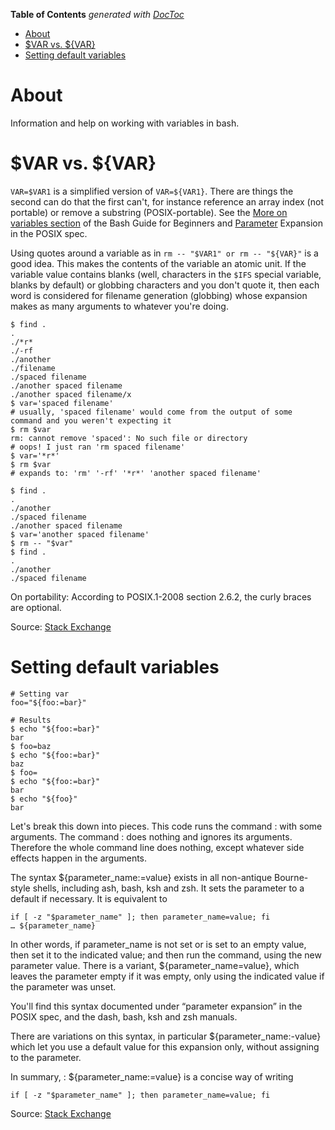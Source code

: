 <!-- START doctoc generated TOC please keep comment here to allow auto update -->
<!-- DON'T EDIT THIS SECTION, INSTEAD RE-RUN doctoc TO UPDATE -->
**Table of Contents**  *generated with [DocToc](https://github.com/thlorenz/doctoc)*

- [About](#about)
- [$VAR vs. ${VAR}](#var-vs-var)
- [Setting default variables](#setting-default-variables)

<!-- END doctoc generated TOC please keep comment here to allow auto update -->

# About

Information and help on working with variables in bash.

# $VAR vs. ${VAR}

`VAR=$VAR1` is a simplified version of `VAR=${VAR1}`. There are things the second can do that the first can't, for instance reference an array index (not portable) or remove a substring (POSIX-portable). See the [More on variables section](http://tldp.org/LDP/Bash-Beginners-Guide/html/chap_10.html) of the Bash Guide for Beginners and [Parameter](http://pubs.opengroup.org/onlinepubs/009695399/utilities/xcu_chap02.html#tag_02_06_02) Expansion in the POSIX spec.

Using quotes around a variable as in `rm -- "$VAR1" or rm -- "${VAR}"` is a good idea. This makes the contents of the variable an atomic unit. If the variable value contains blanks (well, characters in the `$IFS` special variable, blanks by default) or globbing characters and you don't quote it, then each word is considered for filename generation (globbing) whose expansion makes as many arguments to whatever you're doing.

```
$ find .
.
./*r*
./-rf
./another
./filename
./spaced filename
./another spaced filename
./another spaced filename/x
$ var='spaced filename'
# usually, 'spaced filename' would come from the output of some command and you weren't expecting it
$ rm $var
rm: cannot remove 'spaced': No such file or directory
# oops! I just ran 'rm spaced filename'
$ var='*r*'
$ rm $var
# expands to: 'rm' '-rf' '*r*' 'another spaced filename'

$ find .
.
./another
./spaced filename
./another spaced filename
$ var='another spaced filename'
$ rm -- "$var"
$ find .
.
./another
./spaced filename
```
On portability: According to POSIX.1-2008 section 2.6.2, the curly braces are optional.

Source: [Stack Exchange](http://unix.stackexchange.com/a/4900)

# Setting default variables

```
# Setting var
foo="${foo:=bar}"

# Results
$ echo "${foo:=bar}"
bar
$ foo=baz
$ echo "${foo:=bar}"
baz
$ foo=
$ echo "${foo:=bar}"
bar
$ echo "${foo}"
bar
```

Let's break this down into pieces.
This code runs the command : with some arguments. The command : does nothing and ignores its arguments. Therefore the whole command line does nothing, except whatever side effects happen in the arguments.

The syntax ${parameter_name:=value} exists in all non-antique Bourne-style shells, including ash, bash, ksh and zsh. It sets the parameter to a default if necessary. It is equivalent to

```
if [ -z "$parameter_name" ]; then parameter_name=value; fi
… ${parameter_name}
```

In other words, if parameter_name is not set or is set to an empty value, then set it to the indicated value; and then run the command, using the new parameter value. There is a variant, ${parameter_name=value}, which leaves the parameter empty if it was empty, only using the indicated value if the parameter was unset.

You'll find this syntax documented under “parameter expansion” in the POSIX spec, and the dash, bash, ksh and zsh manuals.

There are variations on this syntax, in particular ${parameter_name:-value} which let you use a default value for this expansion only, without assigning to the parameter.

In summary, : ${parameter_name:=value} is a concise way of writing

```
if [ -z "$parameter_name" ]; then parameter_name=value; fi
```

Source: [Stack Exchange](http://unix.stackexchange.com/questions/25425/what-does-param-value-mean)
